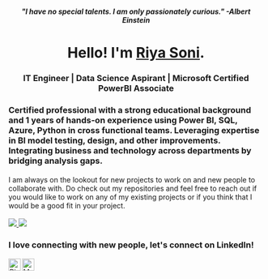 <h5 align="center">"I have no special talents. I am only passionately curious." <i> -Albert Einstein</i></h5>
<h1 align="center"> Hello! I'm <a href="https://www.linkedin.com/in/riyasoni7/"><b>Riya Soni</b></a>.
<h3 align="center">IT Engineer | Data Science Aspirant | Microsoft Certified PowerBI Associate </h3></h1>
<h3>Certified professional with a strong educational background and 1 years of hands-on experience using Power BI, SQL, Azure, Python in cross functional teams. Leveraging expertise in BI model testing, design, and other improvements. Integrating business and technology across departments by bridging analysis gaps.</h3>
<h4></h4>
I am always on the lookout for new projects to work on and new people to collaborate with. Do check out my repositories and feel free to reach out if you would like to work on any of my existing projects or if you think that I would be a good fit in your project.
<br>
<br>

<a href="https://github.com/riyasoni1">
  <img src="https://github-readme-stats.vercel.app/api/top-langs/?username=riyasoni1&layout=compact&show_icons=true&theme=buefy" />
</a>

<a href="https://github.com/riyasoni1">
  <img src="https://github-readme-stats.vercel.app/api?username=riyasoni1&hide=prs&layout=compact&show_icons=true&theme=buefy" />
</a>
<br>

<h3> I love connecting with new people, let's connect on LinkedIn! </h3>

<a href="https://www.linkedin.com/in/riyasoni7/" target="_blank">
  <img align="left" alt="Riya Soni | Linkedin" width="24px" src="https://cdn2.iconfinder.com/data/icons/social-media-applications/64/social_media_applications_14-linkedin-512.png" />
</a>
<a href="mailto:riya.soni09@outlook.com" target="_blank">
  <img align="left" alt="Mail me" width="24px" src="https://cdn0.iconfinder.com/data/icons/logos-microsoft-office-365/128/Microsoft_Office-07-256.png" />
</a>




